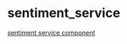 # sentiment_service
[sentiment service component](https://mighty-shelf-28167.herokuapp.com/analyze/@tastytrade "deployed on heroku")
